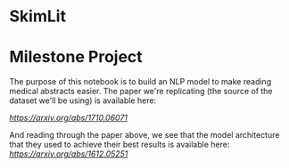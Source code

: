 # SkimLit

# Milestone Project

The purpose of this notebook is to build an NLP model to make reading medical abstracts easier. The paper we're replicating (the source of the dataset we'll be using) is available here:

*https://arxiv.org/abs/1710.06071*

And reading through the paper above, we see that the model architecture that they used to achieve their best results is available here:
*https://arxiv.org/abs/1612.05251*
